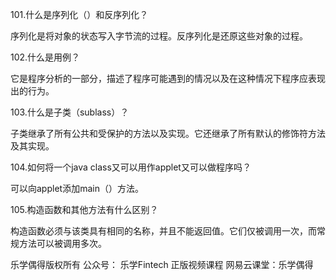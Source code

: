 101.什么是序列化（）和反序列化？

序列化是将对象的状态写入字节流的过程。反序列化是还原这些对象的过程。



102.什么是用例？

它是程序分析的一部分，描述了程序可能遇到的情况以及在这种情况下程序应表现出的行为。



103.什么是子类（sublass）？

子类继承了所有公共和受保护的方法以及实现。它还继承了所有默认的修饰符方法及其实现。



104.如何将一个java class又可以用作applet又可以做程序吗？

可以向applet添加main（）方法。



105.构造函数和其他方法有什么区别？

构造函数必须与该类具有相同的名称，并且不能返回值。它们仅被调用一次，而常规方法可以被调用多次。





乐学偶得版权所有 公众号： 乐学Fintech 正版视频课程 网易云课堂：乐学偶得